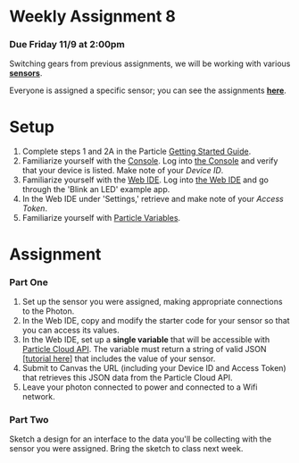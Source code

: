 # Weekly Assignment 8

### Due Friday 11/9 at 2:00pm

Switching gears from previous assignments, we will be working with various [**sensors**](https://github.com/visualizedata/data-structures/tree/master/assignments/final_assignment_03). 

Everyone is assigned a specific sensor; you can see the assignments **[here](https://docs.google.com/spreadsheets/d/1JahK94XtgxXvVOg4Xw6Ibv4r0n3p-j1-fF7ccs3EEq4/edit?usp=sharing)**. 

# Setup

1. Complete steps 1 and 2A in the Particle [Getting Started Guide](https://docs.particle.io/guide/getting-started/start/photon/).  
2. Familiarize yourself with the [Console](https://docs.particle.io/guide/tools-and-features/console/). Log into [the Console](https://console.particle.io/) and verify that your device is listed. Make note of your *Device ID*.   
3. Familiarize yourself with the [Web IDE](https://docs.particle.io/guide/getting-started/build/photon/). Log into [the Web IDE](https://build.particle.io/) and go through the 'Blink an LED' example app.  
4. In the Web IDE under 'Settings,' retrieve and make note of your *Access Token*.  
5. Familiarize yourself with [Particle Variables](https://docs.particle.io/reference/firmware/photon/#particle-variable-).  

# Assignment

### Part One

1. Set up the sensor you were assigned, making appropriate connections to the Photon.  
2. In the Web IDE, copy and modify the starter code for your sensor so that you can access its values.  
3. In the Web IDE, set up a **single variable** that will be accessible with [Particle Cloud API](https://docs.particle.io/reference/api/). The variable must return a string of valid JSON [[tutorial here](https://community.particle.io/t/using-spark-publish-with-simple-json-data/3469)] that includes the value of your sensor.  
4. Submit to Canvas the URL (including your Device ID and Access Token) that retrieves this JSON data from the Particle Cloud API.  
5. Leave your photon connected to power and connected to a Wifi network.  

### Part Two

Sketch a design for an interface to the data you'll be collecting with the sensor you were assigned. Bring the sketch to class next week. 